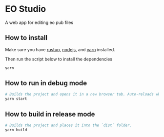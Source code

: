 # EO Studio
A web app for editing eo pub files

## How to install

Make sure you have [rustup](https://rustup.rs/),
[nodejs](https://nodejs.org/en/), and 
[yarn](https://yarnpkg.com/getting-started/install) installed.

Then run the script below to install the dependencies

```sh
yarn
```

## How to run in debug mode

```sh
# Builds the project and opens it in a new browser tab. Auto-reloads when the project changes.
yarn start
```

## How to build in release mode

```sh
# Builds the project and places it into the `dist` folder.
yarn build
```
